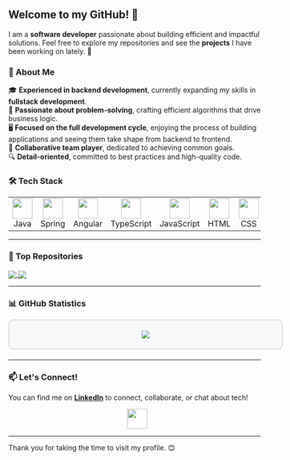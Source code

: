 ## Welcome to my GitHub! 👋

I am a **software developer** passionate about building efficient and impactful solutions. Feel free to explore my repositories and see the **projects** I have been working on lately. 🚀

### 📌 About Me

🎓 **Experienced in backend development**, currently expanding my skills in **fullstack development**.  
🚀 **Passionate about problem-solving**, crafting efficient algorithms that drive business logic.  
🖥️ **Focused on the full development cycle**, enjoying the process of building applications and seeing them take shape from backend to frontend.  
🤝 **Collaborative team player**, dedicated to achieving common goals.  
🔍 **Detail-oriented**, committed to best practices and high-quality code.

### 🛠 Tech Stack

<div align="center">
  <table>
    <tr>
      <td align="center"><img src="https://skillicons.dev/icons?i=java" height="40"/><br/>Java</td>
      <td align="center"><img src="https://skillicons.dev/icons?i=spring" height="40"/><br/>Spring</td>
      <td align="center"><img src="https://skillicons.dev/icons?i=angular" height="40"/><br/>Angular</td>
            <td align="center"><img src="https://skillicons.dev/icons?i=typescript" height="40"/><br/>TypeScript</td>
      <td align="center"><img src="https://skillicons.dev/icons?i=javascript" height="40"/><br/>JavaScript</td>
      <td align="center"><img src="https://skillicons.dev/icons?i=html" height="40"/><br/>HTML</td>
      <td align="center"><img src="https://skillicons.dev/icons?i=css" height="40"/><br/>CSS</td>
      <td align="center"><img src="https://skillicons.dev/icons?i=sass" height="40"/><br/>SASS</td>
      <td align="center"><img src="https://skillicons.dev/icons?i=mysql" height="40"/><br/>MySQL</td>
      <td align="center"><img src="https://skillicons.dev/icons?i=postgresql" height="40"/><br/>PostgreSQL</td>
      <td align="center"><img src="https://skillicons.dev/icons?i=ruby" height="40"/><br/>Ruby</td>
      <td align="center"><img src="https://skillicons.dev/icons?i=rails" height="40"/><br/>Rails</td>
  </table>
</div>

___
### 📌 Top Repositories

<a href="https://github.com/Erika-Belicova/estate">
    <img align="center" src="https://github-readme-stats.vercel.app/api/pin/?username=Erika-Belicova&repo=estate&theme=light&description=A%20back-end%20application%20built%20with%20Java%20and%20Spring%20Boot%2C%20connecting%20to%20an%20existing%20front-end%20via%20a%20REST%20API.%20(Work%20in%20Progress)"/>
</a>
</a>
<a href="https://github.com/Erika-Belicova/olympic-games">
  <img align="center" src="https://github-readme-stats.vercel.app/api/pin/?username=Erika-Belicova&repo=olympic-games&theme=light&description=The+project+is+a+front-end+application+built+with+Angular+containing+an+interactive+web+dashboard+for+Olympic+Games+data."/>
</a>

___
### 📊 GitHub Statistics

<div style="background-color: #f8f9fa; border: 2px solid #ddd; border-radius: 10px; padding: 20px; width: 100%; margin-bottom: 20px;">
  <div align="center">
    <img src="https://streak-stats.demolab.com?user=Erika-Belicova&exclude_days=Sun%2CSat&hide_current_streak=false"/>
  </div>
</div>

___
### 📫 Let's Connect!

You can find me on **[LinkedIn](https://www.linkedin.com/in/erika-belicova/)** to connect, collaborate, or chat about tech!  

<div align="center">
  <a href="https://www.linkedin.com/in/erika-belicova/">
  <img src="https://skillicons.dev/icons?i=linkedin" height="40" style="vertical-align: middle; margin-left: 10px;"/>
  </a>
</div>

___
Thank you for taking the time to visit my profile. 😊
